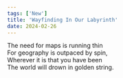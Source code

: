 ```yaml
---
tags: ['New']
title: 'Wayfinding In Our Labyrinth'
date: 2024-02-26
---
```


The need for maps is running thin  
For geography is outpaced by spin,  
Wherever it is that you have been  
The world will drown in golden string.  
